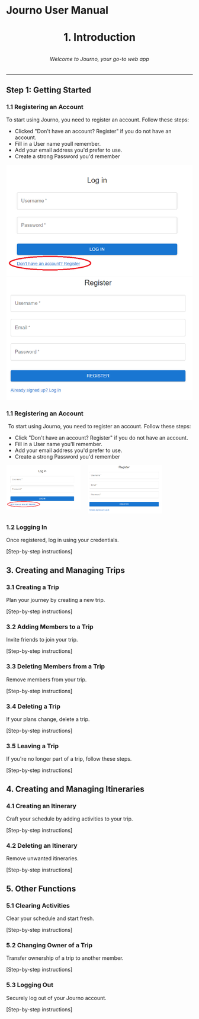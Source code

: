 # Journo User Manual

 ## <h1 align="center">1. Introduction</h1>
 
###### <h6 align="center">Welcome to Journo, your go-to web app</h6>  


---

## Step 1: Getting Started

### 1.1 Registering an Account

To start using Journo, you need to register an account. Follow these steps:

- Clicked "Don't have an account? Register" if you do not have an account.
- Fill in a User name youll remember. 
- Add your email address you'd prefer to use.
- Create a strong Password you'd remember

![Register](/user_manual/Images/Register_1.png)
![Register](/user_manual/Images/Register_2.png)

### 1.1 Registering an Account

<p align="center">To start using Journo, you need to register an account. Follow these steps:</p>

- Click "Don't have an account? Register" if you do not have an account.
- Fill in a User name you'll remember.
- Add your email address you'd prefer to use.
- Create a strong Password you'd remember

<div style="float: left; margin-right: 20px;">
  <img src="/user_manual/Images/Register_1.png" alt="Register 1" width="200"/>
</div>

<div style="float: left;">
  <img src="/user_manual/Images/Register_2.png" alt="Register 2" width="200"/>
</div>

<div style="clear: both;"></div>

### 1.2 Logging In

Once registered, log in using your credentials.

[Step-by-step instructions]

## 3. Creating and Managing Trips

### 3.1 Creating a Trip

Plan your journey by creating a new trip.

[Step-by-step instructions]

### 3.2 Adding Members to a Trip

Invite friends to join your trip.

[Step-by-step instructions]

### 3.3 Deleting Members from a Trip

Remove members from your trip.

[Step-by-step instructions]

### 3.4 Deleting a Trip

If your plans change, delete a trip.

[Step-by-step instructions]

### 3.5 Leaving a Trip

If you're no longer part of a trip, follow these steps.

[Step-by-step instructions]

## 4. Creating and Managing Itineraries

### 4.1 Creating an Itinerary

Craft your schedule by adding activities to your trip.

[Step-by-step instructions]

### 4.2 Deleting an Itinerary

Remove unwanted itineraries.

[Step-by-step instructions]

## 5. Other Functions

### 5.1 Clearing Activities

Clear your schedule and start fresh.

[Step-by-step instructions]

### 5.2 Changing Owner of a Trip

Transfer ownership of a trip to another member.

[Step-by-step instructions]

### 5.3 Logging Out

Securely log out of your Journo account.

[Step-by-step instructions]
